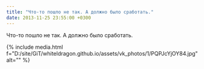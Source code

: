 ```yaml
---
title: "Что-то пошло не так. А должно было сработать."
date: 2013-11-25 23:55:00 +0300
---
```


Что-то пошло не так. А должно было сработать.

{% include media.html f="D:/site/GiT/whiteldragon.github.io/assets/vk_photos/1/PQPJcYjOY84.jpg" alt="" %}
